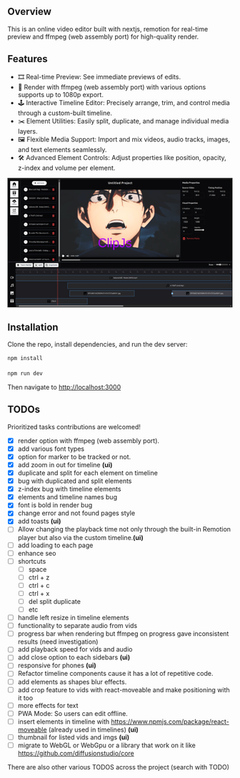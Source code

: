 ## Overview

This is an online video editor built with nextjs, remotion for real-time preview and ffmpeg (web assembly port) for high-quality render.

## Features

- 🎞️ Real-time Preview: See immediate previews of edits.
- 🧰 Render with ffmpeg (web assembly port) with various options supports up to 1080p export.
- 🕹️ Interactive Timeline Editor: Precisely arrange, trim, and control media through a custom-built timeline.
- ✂️ Element Utilities: Easily split, duplicate, and manage individual media layers.
- 🖼️ Flexible Media Support: Import and mix videos, audio tracks, images, and text elements seamlessly.
- 🛠️ Advanced Element Controls: Adjust properties like position, opacity, z-index and volume per element.

![Alt Text](/images/image.png)

## Installation

Clone the repo, install dependencies, and run the dev server:

```bash
npm install

npm run dev
```

Then navigate to [http://localhost:3000](http://localhost:3000)

## TODOs

Prioritized tasks contributions are welcomed!

- [x] render option with ffmpeg (web assembly port).
- [x] add various font types
- [x] option for marker to be tracked or not.
- [x] add zoom in out for timeline **(ui)**
- [x] duplicate and split for each element on timeline
- [x] bug with duplicated and split elements
- [x] z-index bug with timeline elements
- [x] elements and timeline names bug
- [x] font is bold in render bug
- [x] change error and not found pages style
- [x] add toasts **(ui)**
- [ ] Allow changing the playback time not only through the built-in Remotion player but also via the custom timeline.**(ui)**
- [ ] add loading to each page 
- [ ] enhance seo
- [ ] shortcuts
	- [ ] space
	- [ ] ctrl + z
	- [ ] ctrl + c
	- [ ] ctrl + x
	- [ ] del split duplicate
	- [ ] etc 
- [ ] handle left resize in timeline elements
- [ ] functionality to separate audio from vids
- [ ] progress bar when rendering but ffmpeg on progress gave inconsistent results (need investigation)
- [ ] add playback speed for vids and audio
- [ ] add close option to each sidebars **(ui)**
- [ ] responsive for phones **(ui)**
- [ ] Refactor timeline components cause it has a lot of repetitive code.
- [ ] add elements as shapes blur effects.
- [ ] add crop feature to vids with react-moveable and make positioning with it too
- [ ] more effects for text
- [ ] PWA Mode: So users can edit offline.
- [ ] insert elements in timeline with https://www.npmjs.com/package/react-moveable (already used in timelines) **(ui)**
- [ ] thumbnail for listed vids and imgs **(ui)**
- [ ] migrate to WebGL or WebGpu or a library that work on it like https://github.com/diffusionstudio/core

There are also other various TODOS across the project (search with TODO)